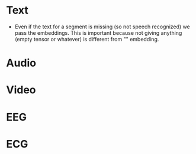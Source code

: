 # Text

- Even if the text for a segment is missing (so not speech recognized) we pass the embeddings. This is important
  because not giving anything (empty tensor or whatever) is different from "" embedding. 

# Audio

# Video

# EEG

# ECG